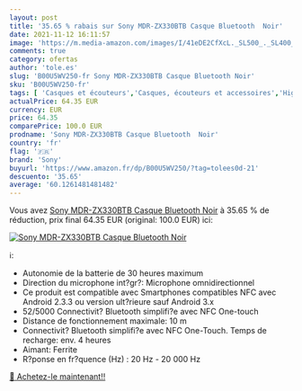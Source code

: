 ```yaml
---
layout: post
title: '35.65 % rabais sur Sony MDR-ZX330BTB Casque Bluetooth  Noir'
date: 2021-11-12 16:11:57
image: 'https://m.media-amazon.com/images/I/41eDE2CfXcL._SL500_._SL400_.jpg'
comments: true
category: ofertas
author: 'tole.es'
slug: 'B00U5WV250-fr Sony MDR-ZX330BTB Casque Bluetooth Noir'
sku: 'B00U5WV250-fr'
tags: [ 'Casques et écouteurs','Casques, écouteurs et accessoires','High-Tech','sony', ]
actualPrice: 64.35 EUR
currency: EUR
price: 64.35
comparePrice: 100.0 EUR
prodname: 'Sony MDR-ZX330BTB Casque Bluetooth  Noir'
country: 'fr'
flag: '🇫🇷'
brand: 'Sony'
buyurl: 'https://www.amazon.fr/dp/B00U5WV250/?tag=tolees0d-21'
descuento: '35.65'
average: '60.1261481481482'
---
```


Vous avez [Sony MDR-ZX330BTB Casque Bluetooth  Noir](https://www.amazon.fr/dp/B00U5WV250/?tag=tolees0d-21)  à  35.65 % de réduction, prix final  64.35 EUR (original: 100.0 EUR) ici:

[![Sony MDR-ZX330BTB Casque Bluetooth  Noir](https://m.media-amazon.com/images/I/41eDE2CfXcL._SL500_._SL400_.jpg)](https://www.amazon.fr/dp/B00U5WV250/?tag=tolees0d-21)

ℹ️:

- Autonomie de la batterie de 30 heures maximum
- Direction du microphone int?gr?: Microphone omnidirectionnel
- Ce produit est compatible avec Smartphones compatibles NFC avec Android 2.3.3 ou version ult?rieure sauf Android 3.x
- 52/5000 Connectivit? Bluetooth simplifi?e avec NFC One-touch
- Distance de fonctionnement maximale: 10 m
- Connectivit? Bluetooth simplifi?e avec NFC One-Touch. Temps de recharge: env. 4 heures
- Aimant: Ferrite
- R?ponse en fr?quence (Hz) : 20 Hz - 20 000 Hz

[🛒 Achetez-le maintenant!!](https://www.amazon.fr/dp/B00U5WV250/?tag=tolees0d-21)
